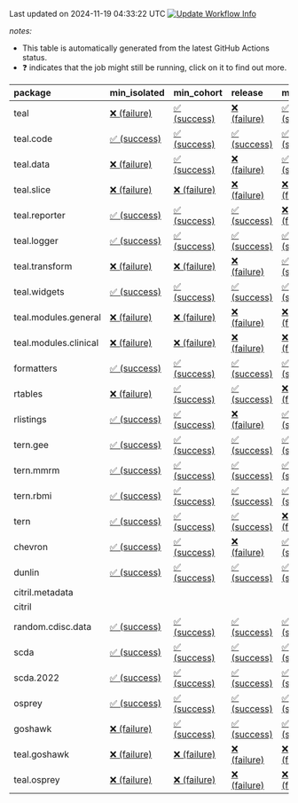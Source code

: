 Last updated on 2024-11-19 04:33:22 UTC [![Update Workflow
Info](https://github.com/averissimo/verdepcheck-status/actions/workflows/update.yaml/badge.svg)](https://github.com/averissimo/verdepcheck-status/actions/workflows/update.yaml)

*notes:*

-   This table is automatically generated from the latest GitHub Actions
    status.
-   ❓ indicates that the job might still be running, click on it to
    find out more.

<table>
<colgroup>
<col style="width: 4%" />
<col style="width: 23%" />
<col style="width: 23%" />
<col style="width: 23%" />
<col style="width: 23%" />
</colgroup>
<thead>
<tr class="header">
<th style="text-align: left;">package</th>
<th style="text-align: left;">min_isolated</th>
<th style="text-align: left;">min_cohort</th>
<th style="text-align: left;">release</th>
<th style="text-align: left;">max</th>
</tr>
</thead>
<tbody>
<tr class="odd">
<td style="text-align: left;">teal</td>
<td
style="text-align: left;"><a href="https://github.com/insightsengineering/teal/actions/runs/11875707450/job/33093223670">❌
(failure)</a></td>
<td
style="text-align: left;"><a href="https://github.com/insightsengineering/teal/actions/runs/11875707450/job/33093223584">✅
(success)</a></td>
<td
style="text-align: left;"><a href="https://github.com/insightsengineering/teal/actions/runs/11875707450/job/33093223753">❌
(failure)</a></td>
<td
style="text-align: left;"><a href="https://github.com/insightsengineering/teal/actions/runs/11875707450/job/33093223502">✅
(success)</a></td>
</tr>
<tr class="even">
<td style="text-align: left;">teal.code</td>
<td
style="text-align: left;"><a href="https://github.com/insightsengineering/teal.code/actions/runs/11875717062/job/33093243084">✅
(success)</a></td>
<td
style="text-align: left;"><a href="https://github.com/insightsengineering/teal.code/actions/runs/11875717062/job/33093243016">✅
(success)</a></td>
<td
style="text-align: left;"><a href="https://github.com/insightsengineering/teal.code/actions/runs/11875717062/job/33093243158">✅
(success)</a></td>
<td
style="text-align: left;"><a href="https://github.com/insightsengineering/teal.code/actions/runs/11875717062/job/33093242917">✅
(success)</a></td>
</tr>
<tr class="odd">
<td style="text-align: left;">teal.data</td>
<td
style="text-align: left;"><a href="https://github.com/insightsengineering/teal.data/actions/runs/11875710369/job/33093229585">❌
(failure)</a></td>
<td
style="text-align: left;"><a href="https://github.com/insightsengineering/teal.data/actions/runs/11875710369/job/33093229775">✅
(success)</a></td>
<td
style="text-align: left;"><a href="https://github.com/insightsengineering/teal.data/actions/runs/11875710369/job/33093229838">❌
(failure)</a></td>
<td
style="text-align: left;"><a href="https://github.com/insightsengineering/teal.data/actions/runs/11875710369/job/33093229679">✅
(success)</a></td>
</tr>
<tr class="even">
<td style="text-align: left;">teal.slice</td>
<td
style="text-align: left;"><a href="https://github.com/insightsengineering/teal.slice/actions/runs/11875714213/job/33093237684">❌
(failure)</a></td>
<td
style="text-align: left;"><a href="https://github.com/insightsengineering/teal.slice/actions/runs/11875714213/job/33093237750">❌
(failure)</a></td>
<td
style="text-align: left;"><a href="https://github.com/insightsengineering/teal.slice/actions/runs/11875714213/job/33093237606">❌
(failure)</a></td>
<td
style="text-align: left;"><a href="https://github.com/insightsengineering/teal.slice/actions/runs/11875714213/job/33093237539">❌
(failure)</a></td>
</tr>
<tr class="odd">
<td style="text-align: left;">teal.reporter</td>
<td
style="text-align: left;"><a href="https://github.com/insightsengineering/teal.reporter/actions/runs/11875711184/job/33093231101">✅
(success)</a></td>
<td
style="text-align: left;"><a href="https://github.com/insightsengineering/teal.reporter/actions/runs/11875711184/job/33093231299">✅
(success)</a></td>
<td
style="text-align: left;"><a href="https://github.com/insightsengineering/teal.reporter/actions/runs/11875711184/job/33093231170">✅
(success)</a></td>
<td
style="text-align: left;"><a href="https://github.com/insightsengineering/teal.reporter/actions/runs/11875711184/job/33093231231">❌
(failure)</a></td>
</tr>
<tr class="even">
<td style="text-align: left;">teal.logger</td>
<td
style="text-align: left;"><a href="https://github.com/insightsengineering/teal.logger/actions/runs/11875707980/job/33093224649">✅
(success)</a></td>
<td
style="text-align: left;"><a href="https://github.com/insightsengineering/teal.logger/actions/runs/11875707980/job/33093224544">✅
(success)</a></td>
<td
style="text-align: left;"><a href="https://github.com/insightsengineering/teal.logger/actions/runs/11875707980/job/33093224743">✅
(success)</a></td>
<td
style="text-align: left;"><a href="https://github.com/insightsengineering/teal.logger/actions/runs/11875707980/job/33093224425">✅
(success)</a></td>
</tr>
<tr class="odd">
<td style="text-align: left;">teal.transform</td>
<td
style="text-align: left;"><a href="https://github.com/insightsengineering/teal.transform/actions/runs/11875711755/job/33093232396">❌
(failure)</a></td>
<td
style="text-align: left;"><a href="https://github.com/insightsengineering/teal.transform/actions/runs/11875711755/job/33093232206">❌
(failure)</a></td>
<td
style="text-align: left;"><a href="https://github.com/insightsengineering/teal.transform/actions/runs/11875711755/job/33093232477">❌
(failure)</a></td>
<td
style="text-align: left;"><a href="https://github.com/insightsengineering/teal.transform/actions/runs/11875711755/job/33093232295">✅
(success)</a></td>
</tr>
<tr class="even">
<td style="text-align: left;">teal.widgets</td>
<td
style="text-align: left;"><a href="https://github.com/insightsengineering/teal.widgets/actions/runs/11875719502/job/33093248403">✅
(success)</a></td>
<td
style="text-align: left;"><a href="https://github.com/insightsengineering/teal.widgets/actions/runs/11875719502/job/33093248193">✅
(success)</a></td>
<td
style="text-align: left;"><a href="https://github.com/insightsengineering/teal.widgets/actions/runs/11875719502/job/33093248511">✅
(success)</a></td>
<td
style="text-align: left;"><a href="https://github.com/insightsengineering/teal.widgets/actions/runs/11875719502/job/33093248316">✅
(success)</a></td>
</tr>
<tr class="odd">
<td style="text-align: left;">teal.modules.general</td>
<td
style="text-align: left;"><a href="https://github.com/insightsengineering/teal.modules.general/actions/runs/11875707467/job/33093223844">❌
(failure)</a></td>
<td
style="text-align: left;"><a href="https://github.com/insightsengineering/teal.modules.general/actions/runs/11875707467/job/33093223703">❌
(failure)</a></td>
<td
style="text-align: left;"><a href="https://github.com/insightsengineering/teal.modules.general/actions/runs/11875707467/job/33093223934">❌
(failure)</a></td>
<td
style="text-align: left;"><a href="https://github.com/insightsengineering/teal.modules.general/actions/runs/11875707467/job/33093223766">❌
(failure)</a></td>
</tr>
<tr class="even">
<td style="text-align: left;">teal.modules.clinical</td>
<td
style="text-align: left;"><a href="https://github.com/insightsengineering/teal.modules.clinical/actions/runs/11875715833/job/33093241483">❌
(failure)</a></td>
<td
style="text-align: left;"><a href="https://github.com/insightsengineering/teal.modules.clinical/actions/runs/11875715833/job/33093241108">❌
(failure)</a></td>
<td
style="text-align: left;"><a href="https://github.com/insightsengineering/teal.modules.clinical/actions/runs/11875715833/job/33093241586">❌
(failure)</a></td>
<td
style="text-align: left;"><a href="https://github.com/insightsengineering/teal.modules.clinical/actions/runs/11875715833/job/33093240923">❌
(failure)</a></td>
</tr>
<tr class="odd">
<td style="text-align: left;">formatters</td>
<td
style="text-align: left;"><a href="https://github.com/insightsengineering/formatters/actions/runs/11875714955/job/33093239203">✅
(success)</a></td>
<td
style="text-align: left;"><a href="https://github.com/insightsengineering/formatters/actions/runs/11875714955/job/33093239132">✅
(success)</a></td>
<td
style="text-align: left;"><a href="https://github.com/insightsengineering/formatters/actions/runs/11875714955/job/33093239330">✅
(success)</a></td>
<td
style="text-align: left;"><a href="https://github.com/insightsengineering/formatters/actions/runs/11875714955/job/33093239056">✅
(success)</a></td>
</tr>
<tr class="even">
<td style="text-align: left;">rtables</td>
<td
style="text-align: left;"><a href="https://github.com/insightsengineering/rtables/actions/runs/11875707860/job/33093224409">❌
(failure)</a></td>
<td
style="text-align: left;"><a href="https://github.com/insightsengineering/rtables/actions/runs/11875707860/job/33093224298">✅
(success)</a></td>
<td
style="text-align: left;"><a href="https://github.com/insightsengineering/rtables/actions/runs/11875707860/job/33093224494">✅
(success)</a></td>
<td
style="text-align: left;"><a href="https://github.com/insightsengineering/rtables/actions/runs/11875707860/job/33093224166">❌
(failure)</a></td>
</tr>
<tr class="odd">
<td style="text-align: left;">rlistings</td>
<td
style="text-align: left;"><a href="https://github.com/insightsengineering/rlistings/actions/runs/11875711260/job/33093231426">✅
(success)</a></td>
<td
style="text-align: left;"><a href="https://github.com/insightsengineering/rlistings/actions/runs/11875711260/job/33093231336">✅
(success)</a></td>
<td
style="text-align: left;"><a href="https://github.com/insightsengineering/rlistings/actions/runs/11875711260/job/33093231490">❌
(failure)</a></td>
<td
style="text-align: left;"><a href="https://github.com/insightsengineering/rlistings/actions/runs/11875711260/job/33093231244">✅
(success)</a></td>
</tr>
<tr class="even">
<td style="text-align: left;">tern.gee</td>
<td
style="text-align: left;"><a href="https://github.com/insightsengineering/tern.gee/actions/runs/11875715239/job/33093239692">✅
(success)</a></td>
<td
style="text-align: left;"><a href="https://github.com/insightsengineering/tern.gee/actions/runs/11875715239/job/33093240021">✅
(success)</a></td>
<td
style="text-align: left;"><a href="https://github.com/insightsengineering/tern.gee/actions/runs/11875715239/job/33093239903">✅
(success)</a></td>
<td
style="text-align: left;"><a href="https://github.com/insightsengineering/tern.gee/actions/runs/11875715239/job/33093239816">✅
(success)</a></td>
</tr>
<tr class="odd">
<td style="text-align: left;">tern.mmrm</td>
<td
style="text-align: left;"><a href="https://github.com/insightsengineering/tern.mmrm/actions/runs/11875720227/job/33093249565">✅
(success)</a></td>
<td
style="text-align: left;"><a href="https://github.com/insightsengineering/tern.mmrm/actions/runs/11875720227/job/33093249684">✅
(success)</a></td>
<td
style="text-align: left;"><a href="https://github.com/insightsengineering/tern.mmrm/actions/runs/11875720227/job/33093249806">✅
(success)</a></td>
<td
style="text-align: left;"><a href="https://github.com/insightsengineering/tern.mmrm/actions/runs/11875720227/job/33093249471">✅
(success)</a></td>
</tr>
<tr class="even">
<td style="text-align: left;">tern.rbmi</td>
<td
style="text-align: left;"><a href="https://github.com/insightsengineering/tern.rbmi/actions/runs/11875714501/job/33093238363">✅
(success)</a></td>
<td
style="text-align: left;"><a href="https://github.com/insightsengineering/tern.rbmi/actions/runs/11875714501/job/33093238281">✅
(success)</a></td>
<td
style="text-align: left;"><a href="https://github.com/insightsengineering/tern.rbmi/actions/runs/11875714501/job/33093238151">✅
(success)</a></td>
<td
style="text-align: left;"><a href="https://github.com/insightsengineering/tern.rbmi/actions/runs/11875714501/job/33093238217">✅
(success)</a></td>
</tr>
<tr class="odd">
<td style="text-align: left;">tern</td>
<td
style="text-align: left;"><a href="https://github.com/insightsengineering/tern/actions/runs/11875711473/job/33093231916">✅
(success)</a></td>
<td
style="text-align: left;"><a href="https://github.com/insightsengineering/tern/actions/runs/11875711473/job/33093231809">✅
(success)</a></td>
<td
style="text-align: left;"><a href="https://github.com/insightsengineering/tern/actions/runs/11875711473/job/33093232000">✅
(success)</a></td>
<td
style="text-align: left;"><a href="https://github.com/insightsengineering/tern/actions/runs/11875711473/job/33093231727">❌
(failure)</a></td>
</tr>
<tr class="even">
<td style="text-align: left;">chevron</td>
<td
style="text-align: left;"><a href="https://github.com/insightsengineering/chevron/actions/runs/11875716179/job/33093242053">✅
(success)</a></td>
<td
style="text-align: left;"><a href="https://github.com/insightsengineering/chevron/actions/runs/11875716179/job/33093241620">✅
(success)</a></td>
<td
style="text-align: left;"><a href="https://github.com/insightsengineering/chevron/actions/runs/11875716179/job/33093242136">❌
(failure)</a></td>
<td
style="text-align: left;"><a href="https://github.com/insightsengineering/chevron/actions/runs/11875716179/job/33093241498">✅
(success)</a></td>
</tr>
<tr class="odd">
<td style="text-align: left;">dunlin</td>
<td
style="text-align: left;"><a href="https://github.com/insightsengineering/dunlin/actions/runs/11875716540/job/33093242266">✅
(success)</a></td>
<td
style="text-align: left;"><a href="https://github.com/insightsengineering/dunlin/actions/runs/11875716540/job/33093242151">✅
(success)</a></td>
<td
style="text-align: left;"><a href="https://github.com/insightsengineering/dunlin/actions/runs/11875716540/job/33093242362">✅
(success)</a></td>
<td
style="text-align: left;"><a href="https://github.com/insightsengineering/dunlin/actions/runs/11875716540/job/33093242057">✅
(success)</a></td>
</tr>
<tr class="even">
<td style="text-align: left;">citril.metadata</td>
<td style="text-align: left;"></td>
<td style="text-align: left;"></td>
<td style="text-align: left;"></td>
<td style="text-align: left;"></td>
</tr>
<tr class="odd">
<td style="text-align: left;">citril</td>
<td style="text-align: left;"></td>
<td style="text-align: left;"></td>
<td style="text-align: left;"></td>
<td style="text-align: left;"></td>
</tr>
<tr class="even">
<td style="text-align: left;">random.cdisc.data</td>
<td
style="text-align: left;"><a href="https://github.com/insightsengineering/random.cdisc.data/actions/runs/11875714084/job/33093237548">✅
(success)</a></td>
<td
style="text-align: left;"><a href="https://github.com/insightsengineering/random.cdisc.data/actions/runs/11875714084/job/33093237329">✅
(success)</a></td>
<td
style="text-align: left;"><a href="https://github.com/insightsengineering/random.cdisc.data/actions/runs/11875714084/job/33093237400">✅
(success)</a></td>
<td
style="text-align: left;"><a href="https://github.com/insightsengineering/random.cdisc.data/actions/runs/11875714084/job/33093237475">✅
(success)</a></td>
</tr>
<tr class="odd">
<td style="text-align: left;">scda</td>
<td
style="text-align: left;"><a href="https://github.com/insightsengineering/scda/actions/runs/10437595381/job/28903950666">✅
(success)</a></td>
<td
style="text-align: left;"><a href="https://github.com/insightsengineering/scda/actions/runs/10437595381/job/28903950617">✅
(success)</a></td>
<td
style="text-align: left;"><a href="https://github.com/insightsengineering/scda/actions/runs/10437595381/job/28903950725">✅
(success)</a></td>
<td
style="text-align: left;"><a href="https://github.com/insightsengineering/scda/actions/runs/10437595381/job/28903950525">✅
(success)</a></td>
</tr>
<tr class="even">
<td style="text-align: left;">scda.2022</td>
<td
style="text-align: left;"><a href="https://github.com/insightsengineering/scda.2022/actions/runs/10336794308/job/28612920887">✅
(success)</a></td>
<td
style="text-align: left;"><a href="https://github.com/insightsengineering/scda.2022/actions/runs/10336794308/job/28612920603">✅
(success)</a></td>
<td
style="text-align: left;"><a href="https://github.com/insightsengineering/scda.2022/actions/runs/10336794308/job/28612920985">✅
(success)</a></td>
<td
style="text-align: left;"><a href="https://github.com/insightsengineering/scda.2022/actions/runs/10336794308/job/28612920798">✅
(success)</a></td>
</tr>
<tr class="odd">
<td style="text-align: left;">osprey</td>
<td
style="text-align: left;"><a href="https://github.com/insightsengineering/osprey/actions/runs/11875718390/job/33093246046">✅
(success)</a></td>
<td
style="text-align: left;"><a href="https://github.com/insightsengineering/osprey/actions/runs/11875718390/job/33093245933">✅
(success)</a></td>
<td
style="text-align: left;"><a href="https://github.com/insightsengineering/osprey/actions/runs/11875718390/job/33093246110">✅
(success)</a></td>
<td
style="text-align: left;"><a href="https://github.com/insightsengineering/osprey/actions/runs/11875718390/job/33093245989">✅
(success)</a></td>
</tr>
<tr class="even">
<td style="text-align: left;">goshawk</td>
<td
style="text-align: left;"><a href="https://github.com/insightsengineering/goshawk/actions/runs/11875714505/job/33093238331">❌
(failure)</a></td>
<td
style="text-align: left;"><a href="https://github.com/insightsengineering/goshawk/actions/runs/11875714505/job/33093238386">✅
(success)</a></td>
<td
style="text-align: left;"><a href="https://github.com/insightsengineering/goshawk/actions/runs/11875714505/job/33093238273">✅
(success)</a></td>
<td
style="text-align: left;"><a href="https://github.com/insightsengineering/goshawk/actions/runs/11875714505/job/33093238221">✅
(success)</a></td>
</tr>
<tr class="odd">
<td style="text-align: left;">teal.goshawk</td>
<td
style="text-align: left;"><a href="https://github.com/insightsengineering/teal.goshawk/actions/runs/11875714195/job/33093237598">❌
(failure)</a></td>
<td
style="text-align: left;"><a href="https://github.com/insightsengineering/teal.goshawk/actions/runs/11875714195/job/33093237530">❌
(failure)</a></td>
<td
style="text-align: left;"><a href="https://github.com/insightsengineering/teal.goshawk/actions/runs/11875714195/job/33093237652">❌
(failure)</a></td>
<td
style="text-align: left;"><a href="https://github.com/insightsengineering/teal.goshawk/actions/runs/11875714195/job/33093237465">❌
(failure)</a></td>
</tr>
<tr class="even">
<td style="text-align: left;">teal.osprey</td>
<td
style="text-align: left;"><a href="https://github.com/insightsengineering/teal.osprey/actions/runs/11875717848/job/33093244780">❌
(failure)</a></td>
<td
style="text-align: left;"><a href="https://github.com/insightsengineering/teal.osprey/actions/runs/11875717848/job/33093244658">❌
(failure)</a></td>
<td
style="text-align: left;"><a href="https://github.com/insightsengineering/teal.osprey/actions/runs/11875717848/job/33093244856">❌
(failure)</a></td>
<td
style="text-align: left;"><a href="https://github.com/insightsengineering/teal.osprey/actions/runs/11875717848/job/33093244720">❌
(failure)</a></td>
</tr>
</tbody>
</table>
